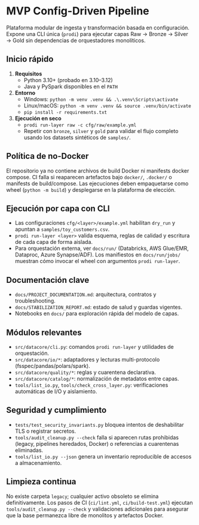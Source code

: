 # MVP Config-Driven Pipeline

Plataforma modular de ingesta y transformación basada en configuración. Expone una CLI única (`prodi`) para ejecutar capas Raw → Bronze → Silver → Gold sin dependencias de orquestadores monolíticos.

## Inicio rápido

1. **Requisitos**
   - Python 3.10+ (probado en 3.10–3.12)
   - Java y PySpark disponibles en el `PATH`
2. **Entorno**
   - Windows: `python -m venv .venv && .\.venv\Scripts\activate`
   - Linux/macOS: `python -m venv .venv && source .venv/bin/activate`
   - `pip install -r requirements.txt`
3. **Ejecución en seco**
   - `prodi run-layer raw -c cfg/raw/example.yml`
   - Repetir con `bronze`, `silver` y `gold` para validar el flujo completo usando los datasets sintéticos de `samples/`.

## Política de no-Docker

El repositorio ya no contiene archivos de build Docker ni manifests docker compose. CI falla si reaparecen artefactos bajo `docker/`, `.docker/` o manifests de build/compose. Las ejecuciones deben empaquetarse como wheel (`python -m build`) y desplegarse en la plataforma de elección.

## Ejecución por capa con CLI

- Las configuraciones `cfg/<layer>/example.yml` habilitan `dry_run` y apuntan a `samples/toy_customers.csv`.
- `prodi run-layer <layer>` valida esquema, reglas de calidad y escritura de cada capa de forma aislada.
- Para orquestación externa, ver `docs/run/` (Databricks, AWS Glue/EMR, Dataproc, Azure Synapse/ADF). Los manifiestos en `docs/run/jobs/` muestran cómo invocar el wheel con argumentos `prodi run-layer`.

## Documentación clave

- `docs/PROJECT_DOCUMENTATION.md`: arquitectura, contratos y troubleshooting.
- `docs/STABILIZATION_REPORT.md`: estado de salud y guardas vigentes.
- Notebooks en `docs/` para exploración rápida del modelo de capas.

## Módulos relevantes

- `src/datacore/cli.py`: comandos `prodi run-layer` y utilidades de orquestación.
- `src/datacore/io/*`: adaptadores y lecturas multi-protocolo (fsspec/pandas/polars/spark).
- `src/datacore/quality/*`: reglas y cuarentena declarativa.
- `src/datacore/catalog/*`: normalización de metadatos entre capas.
- `tools/list_io.py`, `tools/check_cross_layer.py`: verificaciones automáticas de I/O y aislamiento.

## Seguridad y cumplimiento

- `tests/test_security_invariants.py` bloquea intentos de deshabilitar TLS o registrar secretos.
- `tools/audit_cleanup.py --check` falla si aparecen rutas prohibidas (legacy, pipelines heredados, Docker) o referencias a cuarentenas eliminadas.
- `tools/list_io.py --json` genera un inventario reproducible de accesos a almacenamiento.

## Limpieza continua

No existe carpeta `legacy`; cualquier activo obsoleto se elimina definitivamente. Los pasos de CI (`ci/lint.yml`, `ci/build-test.yml`) ejecutan `tools/audit_cleanup.py --check` y validaciones adicionales para asegurar que la base permanezca libre de monolitos y artefactos Docker.
